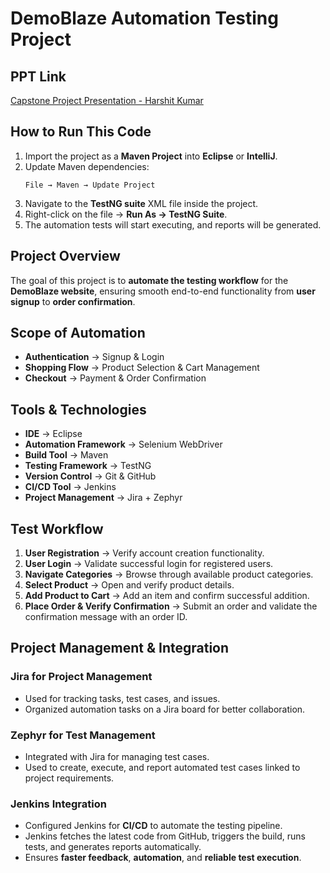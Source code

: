 # DemoBlaze Automation Testing Project

## PPT Link
[Capstone Project Presentation - Harshit Kumar](https://docs.google.com/presentation/d/1Yi9w3JvyFaGgTY3pUz93X0_Mhew-ECh2CaDzxu6-wps/edit?usp=sharing)

## How to Run This Code
1. Import the project as a **Maven Project** into **Eclipse** or **IntelliJ**.
2. Update Maven dependencies:
   ```
   File → Maven → Update Project
   ```
3. Navigate to the **TestNG suite** XML file inside the project.
4. Right-click on the file → **Run As → TestNG Suite**.
5. The automation tests will start executing, and reports will be generated.

## Project Overview
The goal of this project is to **automate the testing workflow** for the **DemoBlaze website**, ensuring smooth end-to-end functionality from **user signup** to **order confirmation**.

## Scope of Automation
- **Authentication** → Signup & Login
- **Shopping Flow** → Product Selection & Cart Management
- **Checkout** → Payment & Order Confirmation

## Tools & Technologies
- **IDE** → Eclipse
- **Automation Framework** → Selenium WebDriver
- **Build Tool** → Maven
- **Testing Framework** → TestNG
- **Version Control** → Git & GitHub
- **CI/CD Tool** → Jenkins
- **Project Management** → Jira + Zephyr

## Test Workflow
1. **User Registration** → Verify account creation functionality.
2. **User Login** → Validate successful login for registered users.
3. **Navigate Categories** → Browse through available product categories.
4. **Select Product** → Open and verify product details.
5. **Add Product to Cart** → Add an item and confirm successful addition.
6. **Place Order & Verify Confirmation** → Submit an order and validate the confirmation message with an order ID.

## Project Management & Integration

### Jira for Project Management
- Used for tracking tasks, test cases, and issues.
- Organized automation tasks on a Jira board for better collaboration.

### Zephyr for Test Management
- Integrated with Jira for managing test cases.
- Used to create, execute, and report automated test cases linked to project requirements.

### Jenkins Integration
- Configured Jenkins for **CI/CD** to automate the testing pipeline.
- Jenkins fetches the latest code from GitHub, triggers the build, runs tests, and generates reports automatically.
- Ensures **faster feedback**, **automation**, and **reliable test execution**.
